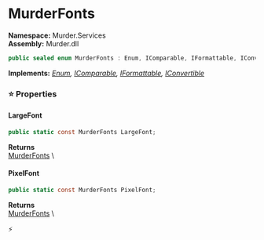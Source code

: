 # MurderFonts

**Namespace:** Murder.Services \
**Assembly:** Murder.dll

```csharp
public sealed enum MurderFonts : Enum, IComparable, IFormattable, IConvertible
```

**Implements:** _[Enum](https://learn.microsoft.com/en-us/dotnet/api/System.Enum?view=net-7.0), [IComparable](https://learn.microsoft.com/en-us/dotnet/api/System.IComparable?view=net-7.0), [IFormattable](https://learn.microsoft.com/en-us/dotnet/api/System.IFormattable?view=net-7.0), [IConvertible](https://learn.microsoft.com/en-us/dotnet/api/System.IConvertible?view=net-7.0)_

### ⭐ Properties
#### LargeFont
```csharp
public static const MurderFonts LargeFont;
```

**Returns** \
[MurderFonts](../../Murder/Services/MurderFonts.html) \
#### PixelFont
```csharp
public static const MurderFonts PixelFont;
```

**Returns** \
[MurderFonts](../../Murder/Services/MurderFonts.html) \


⚡